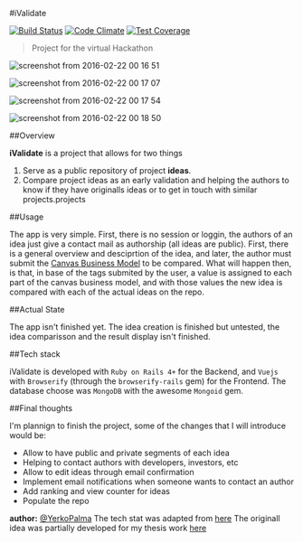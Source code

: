 #iValidate

[![Build Status](https://travis-ci.org/YerkoPalma/iValidate.svg?branch=master)](https://travis-ci.org/YerkoPalma/iValidate)
[![Code Climate](https://codeclimate.com/github/YerkoPalma/iValidate/badges/gpa.svg)](https://codeclimate.com/github/YerkoPalma/iValidate)
[![Test Coverage](https://codeclimate.com/github/YerkoPalma/iValidate/badges/coverage.svg)](https://codeclimate.com/github/YerkoPalma/iValidate/coverage)

> Project for the virtual Hackathon

![screenshot from 2016-02-22 00 16 51](https://cloud.githubusercontent.com/assets/5105812/13208704/5f22f96a-d8fa-11e5-94ec-655eb1810360.png)

![screenshot from 2016-02-22 00 17 07](https://cloud.githubusercontent.com/assets/5105812/13208716/6a2a39a4-d8fa-11e5-957e-dcf9af3a132f.png)

![screenshot from 2016-02-22 00 17 54](https://cloud.githubusercontent.com/assets/5105812/13208717/704b51ba-d8fa-11e5-897e-6c9997547630.png)

![screenshot from 2016-02-22 00 18 50](https://cloud.githubusercontent.com/assets/5105812/13208718/752448b8-d8fa-11e5-9f83-cc7eb3267c61.png)

##Overview

**iValidate** is a project that allows for two things

1. Serve as a public repository of project **ideas**.
2. Compare project ideas as an early validation and helping the authors to know if they have originalls ideas or to get in touch with similar projects.projects

##Usage

The app is very simple. First, there is no session or loggin, the authors of an idea just give a contact mail as authorship (all ideas are public).
 First, there is a general overview and desciprtion of the idea, and later, the author must submit the [Canvas Business Model](https://en.wikipedia.org/wiki/Business_Model_Canvas) to be compared.
 What will happen then, is that, in base of the tags submited by the user, a value is assigned to each part of the canvas business model, and with those values the new idea is compared with each of the actual ideas on the repo.
 
##Actual State

The app isn't finished yet. The idea creation is finished but untested, the idea comparisson and the result display isn't finished.

##Tech stack

iValidate is developed with `Ruby on Rails 4+` for the Backend, and `Vuejs` with `Browserify` (through the `browserify-rails` gem) for the Frontend.
 The database choose was `MongoDB` with the awesome `Mongoid` gem. 

##Final thoughts

I'm plannign to finish the project, some of the changes that I will introduce would be:

* Allow to have public and private segments of each idea 
* Helping to contact authors with developers, investors, etc
* Allow to edit ideas through email confirmation
* Implement email notifications when someone wants to contact an author
* Add ranking and view counter for ideas
* Populate the repo


**author:** [@YerkoPalma](https://github.com/YerkoPalma)
The tech stat was adapted from [here](https://github.com/YerkoPalma/vuejs-rails)
The originall idea was partially developed for my thesis work [here](https://github.com/YerkoPalma/observatorio_web)
